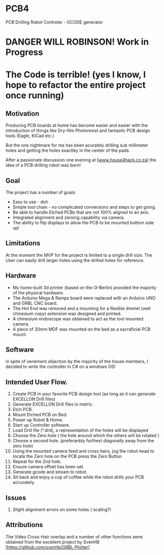 # PCB4
PCB Drilling Robot Controler - GCODE generator

# DANGER WILL ROBINSON! Work in Progress

# The Code is terrible! (yes I know, I hope to refactor the entire project once running)

## Motivation
Producing PCB boards at home has become easier and easier with the introduction of things like 
Dry-film Photoresist and fantastic PCB design tools (Eagle, KiCad etc.) 

But the one nightmare for me has been acurately drilling sub millimeter holes and getting the holes 
exactley in the center of the pads. 

After a passionate discussion one evening at [www.house4hack.co.za] the idea of a
PCB drilling robot was born! 

## Goal
The project has a number of goals: 
- Easy to use - duh
- Simple tool chain - no complicated conversions and steps to get going.
- Be able to handle Etched PCBs that are not 100% aligned to an axis. 
- Integrated alignment and zeroing capability via camera.
- The ability to flip displays to allow the PCB to be mounted bottom side up!  

## Limitations
At the moment the MVP for the project is limited to a single drill size. 
The User can easily drill larger holes using the drilled holes for reference.

## Hardware
- My home-built 3d printer (based on the i3-Berlin) provided the majority of the physical hardware.
- The Arduino Mega & Ramps board were replaced with an Arduino UNO and GRBL CNC board. 
- The Hot End was removed and a mounting for a flexible dremel (well chinesium copy) extension was designed and printed.
- A chinesium endoscope was obtained to act as the tool mounted camera.
- A piece of 20mm MDF was mounted on the bed as a sacraficial PCB mount.

## Software 
in spite of venement objection by the majority of the house members, I decided to write the controller in
C# on a windows OS! 

## Intended User Flow.
1. Create PCB in your favorite PCB design tool (as long as it can generate EXCELLON Drill files)
2. Generate EXCELLON Drill files in metric.
3. Etch PCB.
4. Mount Etched PCB on Bed.
5. Power up Robot & Home.
6. Start up Controller software.
7. Load Drill file (*.drd), a representation of the holes will be displayed
8. Choose the Zero hole ( the hole around which the others will be rotated )
9. Choose a second hole. (preferanbly furthest diagonally away from the zero hole) 
10. Using the mounted camera feed and cross hairs, jog the robot head to locate the Zero hole on the PCB press the Zero Button
11. Repeat for the 2nd hole.
12. Ensure camera offset has been set.
13. Generate gcode and stream to robot.
14. Sit back and enjoy a cup of coffee while the robot drills your PCB accurately.

## Issues
1. Slight alignment errors on some holes ( scaling?) 

## Attributions
The Video Cross-Hair overlay and a number of other functions were obtained from the excellent project by SvenHB [https://github.com/svenhb/GRBL-Plotter]
